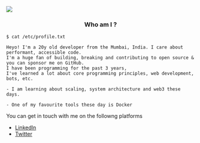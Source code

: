 <img src = "https://imgur.com/S8kYCTp.png" />

<center>
    <h3>Who am I ?</h3>
</center>

```console
$ cat /etc/profile.txt

Heyo! I'm a 20y old developer from the Mumbai, India. I care about performant, accessible code.
I'm a huge fan of building, breaking and contributing to open source & you can sponsor me on GitHub.
I have been programming for the past 3 years,
I've learned a lot about core programming principles, web development, bots, etc.

- I am learning about scaling, system architecture and web3 these days.

- One of my favourite tools these day is Docker
```

You can get in touch with me on the followng platforms

- [LinkedIn](https://linkedin.com/in/skyhero)
- [Twitter](https://twitter.com/Skyhero_root)
